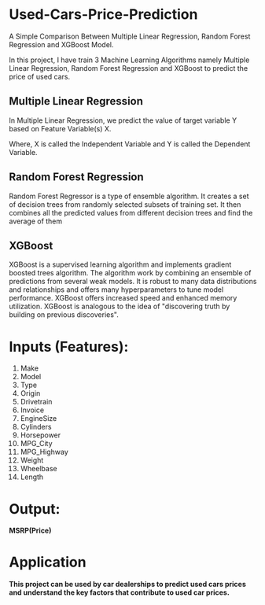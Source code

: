 # Used-Cars-Price-Prediction
A Simple Comparison Between  Multiple Linear Regression, Random Forest Regression and XGBoost  Model.

In this project, I have train 3 Machine Learning Algorithms namely Multiple Linear Regression, Random Forest Regression and XGBoost to predict the price of used cars.

## Multiple Linear Regression
In Multiple Linear Regression, we predict the value of target variable Y based on Feature Variable(s) X.

Where, X is called the Independent Variable and Y is called the Dependent Variable.


## Random Forest Regression
Random Forest Regressor is a type of ensemble algorithm. It creates a set of decision trees from randomly selected subsets of training set. It then combines all the predicted values from different decision trees and find the average of them


## XGBoost
XGBoost is a supervised learning algorithm and implements gradient boosted trees algorithm. The algorithm work by combining an ensemble of predictions from several weak models. It is robust to many data distributions and relationships and offers many hyperparameters to tune model performance. XGBoost offers increased speed and enhanced memory utilization. XGBoost is analogous to the idea of "discovering truth by building on previous discoveries".

# Inputs (Features):
1. Make
2. Model
3. Type
4. Origin
5. Drivetrain
6. Invoice
7. EngineSize
8. Cylinders
9. Horsepower
10. MPG_City
11. MPG_Highway
12. Weight
13. Wheelbase
14. Length

# Output:
**MSRP(Price)**


# Application
**This project can be used by car dealerships to predict used cars prices and understand the key factors that contribute to used car prices.**
